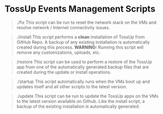 # TossUp Events Management Scripts
 >./fix
This script can be run to reset the network stack on the VMs and resolve network / Internet connectivity issues.

>./install
This script performs a <b>clean</b> installation of TossUp from GitHub Repo. A backup of any existing installation is automatically created during this process. <b>WARNING:</b> Running this script will remove any customizations, uploads, etc.

>/restore
This script can be used to perform a restore of the TossUp app from one of the automatically generated backup files that are created during the update or install operations.

>./startup
This script automatically runs when the VMs boot up and updates itself and all other scripts to the latest version.

>./update
This script can be run to update the TossUp apps on the VMs to the latest version available on Github. Like the install script, a backup of the existing installation is automatically generated.
